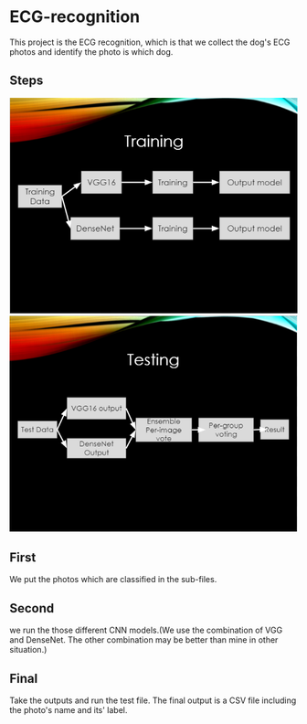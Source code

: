 # ECG-recognition
This project is the ECG recognition, which is that we collect the dog's ECG photos and identify the photo is which dog.

## Steps
![image](https://github.com/Tzu-Jung/ECG-recognition/blob/main/1.PNG)
![image](https://github.com/Tzu-Jung/ECG-recognition/blob/main/2.PNG)
## First
We put the photos which are classified in the sub-files.
## Second 
we run the those different CNN models.(We use the combination of VGG and DenseNet. The other combination may be better than mine in other situation.)
## Final
Take the outputs and run the test file.
The final output is a CSV file including the photo's name and its' label.
